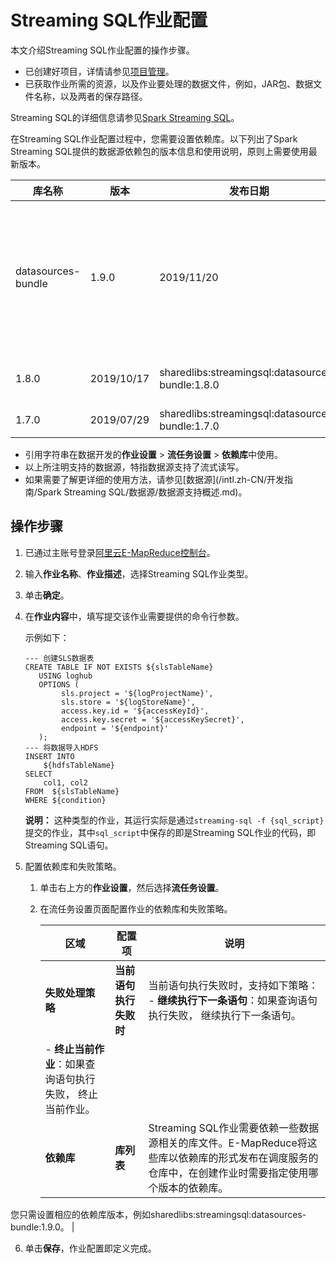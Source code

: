 # Streaming SQL作业配置

本文介绍Streaming SQL作业配置的操作步骤。

-   已创建好项目，详情请参见[项目管理](/intl.zh-CN/数据开发/项目管理.md)。
-   已获取作业所需的资源，以及作业要处理的数据文件，例如，JAR包、数据文件名称，以及两者的保存路径。

Streaming SQL的详细信息请参见[Spark Streaming SQL]()。

在Streaming SQL作业配置过程中，您需要设置依赖库。以下列出了Spark Streaming SQL提供的数据源依赖包的版本信息和使用说明，原则上需要使用最新版本。

|库名称|版本|发布日期|引用字符串|详细信息|
|---|--|----|-----|----|
|datasources-bundle|1.9.0|2019/11/20|sharedlibs:streamingsql:datasources-bundle:1.9.0|支持数据源：Kafka、Loghub、Druid、TableStore、HBase、JDBC、Datahub、Redis和Kudu。|
|1.8.0|2019/10/17|sharedlibs:streamingsql:datasources-bundle:1.8.0|支持数据源：Kafka、Loghub、Druid、TableStore、HBase、JDBC、Datahub和Redis。|
|1.7.0|2019/07/29|sharedlibs:streamingsql:datasources-bundle:1.7.0|支持数据源：Kafka、Loghub、Druid、TableStore、HBase和JDBC。|

-   引用字符串在数据开发的**作业设置** \> **流任务设置** \> **依赖库**中使用。
-   以上所注明支持的数据源，特指数据源支持了流式读写。
-   如果需要了解更详细的使用方法，请参见[数据源](/intl.zh-CN/开发指南/Spark Streaming SQL/数据源/数据源支持概述.md)。

## 操作步骤

1.  已通过主账号登录[阿里云E-MapReduce控制台](https://emr.console.aliyun.com)。

2.  输入**作业名称**、**作业描述**，选择Streaming SQL作业类型。

3.  单击**确定**。

4.  在**作业内容**中，填写提交该作业需要提供的命令行参数。

    示例如下：

    ```
    --- 创建SLS数据表 
    CREATE TABLE IF NOT EXISTS ${slsTableName} 
       USING loghub 
       OPTIONS ( 
            sls.project = '${logProjectName}', 
            sls.store = '${logStoreName}', 
            access.key.id = '${accessKeyId}', 
            access.key.secret = '${accessKeySecret}', 
            endpoint = '${endpoint}'
       ); 
    --- 将数据导入HDFS 
    INSERT INTO 
        ${hdfsTableName} 
    SELECT 
        col1, col2 
    FROM  ${slsTableName} 
    WHERE ${condition}
    ```

    **说明：** 这种类型的作业，其运行实际是通过`streaming-sql -f {sql_script}`提交的作业，其中`sql_script`中保存的即是Streaming SQL作业的代码，即Streaming SQL语句。

5.  配置依赖库和失败策略。

    1.  单击右上方的**作业设置**，然后选择**流任务设置**。

    2.  在流任务设置页面配置作业的依赖库和失败策略。

        |区域|配置项|说明|
        |--|---|--|
        |**失败处理策略**|**当前语句执行失败时**|当前语句执行失败时，支持如下策略：         -   **继续执行下一条语句**：如果查询语句执行失败， 继续执行下一条语句。
        -   **终止当前作业**：如果查询语句执行失败， 终止当前作业。 |
        |**依赖库**|**库列表**|Streaming SQL作业需要依赖一些数据源相关的库文件。E-MapReduce将这些库以依赖库的形式发布在调度服务的仓库中，在创建作业时需要指定使用哪个版本的依赖库。

 您只需设置相应的依赖库版本，例如sharedlibs:streamingsql:datasources-bundle:1.9.0。 |

6.  单击**保存**，作业配置即定义完成。


